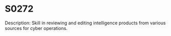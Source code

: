 # S0272
Description: Skill in reviewing and editing intelligence products from various sources for cyber operations.
